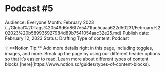 # Podcast #5

Audience: Everyone
Month: February 2023 (../Global%20Tags%20549d6d86f7e5471fac5caaa622d50231/February%202023%20b589935927984d89b7541054aac32e25.md)
Publish date: February 12, 2023
Status: Drafting
Type of content: Podcast

<aside>
💡 **Notion Tip:** Add more details right in this page, including toggles, images, and more. Break up the page by using our different header options so that it’s easier to read. Learn more about different types of content blocks [here](https://www.notion.so/guides/types-of-content-blocks).

</aside>
